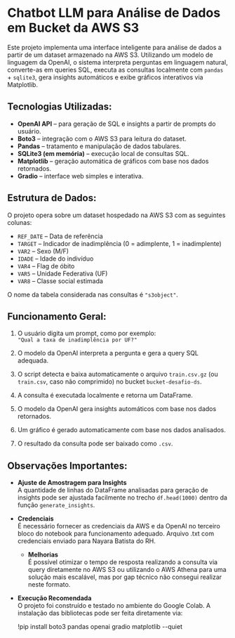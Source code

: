 # Chatbot LLM para Análise de Dados em Bucket da AWS S3

Este projeto implementa uma interface inteligente para análise de dados a partir de um dataset armazenado na AWS S3. Utilizando um modelo de linguagem da OpenAI, o sistema interpreta perguntas em linguagem natural, converte-as em queries SQL, executa as consultas localmente com `pandas` + `sqlite3`, gera insights automáticos e exibe gráficos interativos via Matplotlib.

## Tecnologias Utilizadas:

- **OpenAI API** – para geração de SQL e insights a partir de prompts do usuário.
- **Boto3** – integração com o AWS S3 para leitura do dataset.
- **Pandas** – tratamento e manipulação de dados tabulares.
- **SQLite3 (em memória)** – execução local de consultas SQL.
- **Matplotlib** – geração automática de gráficos com base nos dados retornados.
- **Gradio** – interface web simples e interativa.

##  Estrutura de Dados:

O projeto opera sobre um dataset hospedado na AWS S3 com as seguintes colunas:

- `REF_DATE` – Data de referência
- `TARGET` – Indicador de inadimplência (0 = adimplente, 1 = inadimplente)
- `VAR2` – Sexo (M/F)
- `IDADE` – Idade do indivíduo
- `VAR4` – Flag de óbito
- `VAR5` – Unidade Federativa (UF)
- `VAR8` – Classe social estimada

O nome da tabela considerada nas consultas é `"s3object"`.

## Funcionamento Geral:

1. O usuário digita um prompt, como por exemplo:  
   `"Qual a taxa de inadimplência por UF?"`

2. O modelo da OpenAI interpreta a pergunta e gera a query SQL adequada.

3. O script detecta e baixa automaticamente o arquivo `train.csv.gz` (ou `train.csv`, caso não comprimido) no bucket `bucket-desafio-ds`.

4. A consulta é executada localmente e retorna um DataFrame.

5. O modelo da OpenAI gera insights automáticos com base nos dados retornados.

6. Um gráfico é gerado automaticamente com base nos dados analisados.

7. O resultado da consulta pode ser baixado como `.csv`.

## Observações Importantes:

- **Ajuste de Amostragem para Insights**  
  A quantidade de linhas do DataFrame analisadas para geração de insights pode ser ajustada facilmente no trecho `df.head(1000)` dentro da função `generate_insights`.

- **Credenciais**  
  É necessário fornecer as credenciais da AWS e da OpenAI no terceiro bloco do notebook para funcionamento adequado. Arquivo .txt com credenciais enviado para Nayara Batista do RH.

  - **Melhorias**  
  É possível otimizar o tempo de resposta realizando a consulta via query diretamente no AWS S3 ou utilizando o AWS Athena para uma solução mais escalável, mas por gap técnico não consegui realizar neste formato.

- **Execução Recomendada**  
  O projeto foi construído e testado no ambiente do Google Colab. A instalação das bibliotecas pode ser feita diretamente via:

  !pip install boto3 pandas openai gradio matplotlib --quiet

